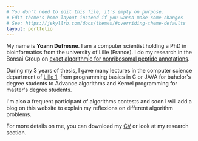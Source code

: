 ```yaml
---
# You don't need to edit this file, it's empty on purpose.
# Edit theme's home layout instead if you wanna make some changes
# See: https://jekyllrb.com/docs/themes/#overriding-theme-defaults
layout: portfolio
---
```


My name is **Yoann Dufresne**.
I am a computer scientist holding a PhD in bioinformatics from the university of Lille (France).
I do my research in the Bonsai Group on [exact algorithmic for nonribosomal peptide annotations](https://yoann-dufresne.github.io/Thesis/manuscrit.pdf "My thesis").  

During my 3 years of thesis, I gave many lectures in the computer science department of [Lille 1](http://www.univ-lille1.fr/), from programming basics in C or JAVA for bahelor's degree students to Advance algorithms and Kernel programming for master's degree students.  

I'm also a frequent participant of algorithms contests and soon I will add a blog on this website to explain my reflexions on different algorithm problems.  

For more details on me, you can download my [CV](data/CV-1page.pdf) or look at my research section.
